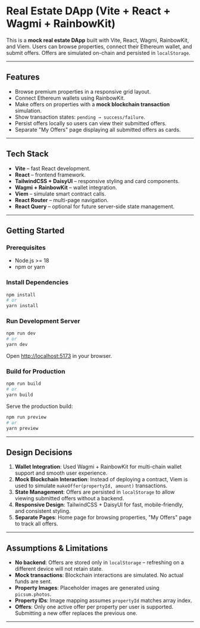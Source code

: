 # Real Estate DApp (Vite + React + Wagmi + RainbowKit)

This is a **mock real estate DApp** built with Vite, React, Wagmi, RainbowKit, and Viem. Users can browse properties, connect their Ethereum wallet, and submit offers. Offers are simulated on-chain and persisted in `localStorage`.

---

## Features

- Browse premium properties in a responsive grid layout.
- Connect Ethereum wallets using RainbowKit.
- Make offers on properties with a **mock blockchain transaction** simulation.
- Show transaction states: `pending → success/failure`.
- Persist offers locally so users can view their submitted offers.
- Separate "My Offers" page displaying all submitted offers as cards.

---

## Tech Stack

- **Vite** – fast React development.
- **React** – frontend framework.
- **TailwindCSS + DaisyUI** – responsive styling and card components.
- **Wagmi + RainbowKit** – wallet integration.
- **Viem** – simulate smart contract calls.
- **React Router** – multi-page navigation.
- **React Query** – optional for future server-side state management.

---

## Getting Started

### Prerequisites

- Node.js >= 18
- npm or yarn

### Install Dependencies

```bash
npm install
# or
yarn install
```

### Run Development Server

```bash
npm run dev
# or
yarn dev
```

Open [http://localhost:5173](http://localhost:5173) in your browser.  

### Build for Production

```bash
npm run build
# or
yarn build
```

Serve the production build:

```bash
npm run preview
# or
yarn preview
```

---

## Design Decisions

1. **Wallet Integration**: Used Wagmi + RainbowKit for multi-chain wallet support and smooth user experience.
2. **Mock Blockchain Interaction**: Instead of deploying a contract, Viem is used to simulate `makeOffer(propertyId, amount)` transactions.
3. **State Management**: Offers are persisted in `localStorage` to allow viewing submitted offers without a backend.
4. **Responsive Design**: TailwindCSS + DaisyUI for fast, mobile-friendly, and consistent styling.
5. **Separate Pages**: Home page for browsing properties, "My Offers" page to track all offers.

---

## Assumptions & Limitations

- **No backend**: Offers are stored only in `localStorage` – refreshing on a different device will not retain state.
- **Mock transactions**: Blockchain interactions are simulated. No actual funds are sent.
- **Property Images**: Placeholder images are generated using `picsum.photos`.
- **Property IDs**: Image mapping assumes `propertyId` matches array index.
- **Offers**: Only one active offer per property per user is supported. Submitting a new offer replaces the previous one.

---


